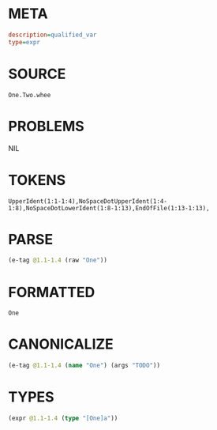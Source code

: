 # META
~~~ini
description=qualified_var
type=expr
~~~
# SOURCE
~~~roc
One.Two.whee
~~~
# PROBLEMS
NIL
# TOKENS
~~~zig
UpperIdent(1:1-1:4),NoSpaceDotUpperIdent(1:4-1:8),NoSpaceDotLowerIdent(1:8-1:13),EndOfFile(1:13-1:13),
~~~
# PARSE
~~~clojure
(e-tag @1.1-1.4 (raw "One"))
~~~
# FORMATTED
~~~roc
One
~~~
# CANONICALIZE
~~~clojure
(e-tag @1.1-1.4 (name "One") (args "TODO"))
~~~
# TYPES
~~~clojure
(expr @1.1-1.4 (type "[One]a"))
~~~

